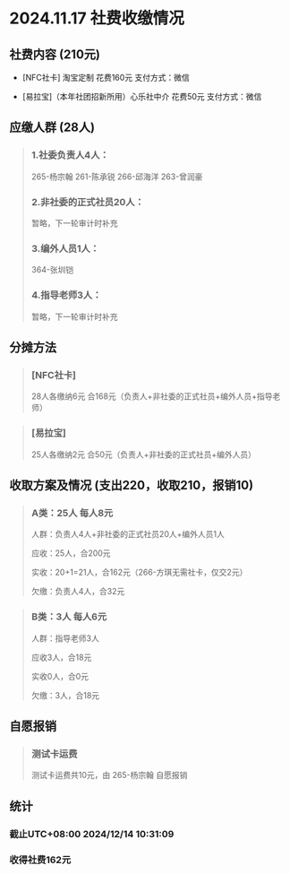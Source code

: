 # 2024.11.17 社费收缴情况

## 社费内容 (210元)
- [NFC社卡] 淘宝定制 花费160元 支付方式：微信

- [易拉宝]（本年社团招新所用）心乐社中介 花费50元 支付方式：微信

## 应缴人群 (28人)
> ### 1.社委负责人4人：
> 265-杨宗翰 261-陈承锐 266-邱海洋 263-曾润豪 
>
> ### 2.非社委的正式社员20人：
> 暂略，下一轮审计时补充
>
> ### 3.编外人员1人：
> 364-张圳铠
>
> ### 4.指导老师3人：
> 暂略，下一轮审计时补充

## 分摊方法
> ### [NFC社卡]
> 28人各缴纳6元 合168元（负责人+非社委的正式社员+编外人员+指导老师）

> ### [易拉宝]
> 25人各缴纳2元 合50元（负责人+非社委的正式社员+编外人员）

## 收取方案及情况 (支出220，收取210，报销10)
> ### A类：25人 每人8元
>
> 人群：负责人4人+非社委的正式社员20人+编外人员1人
>
> 应收：25人，合200元
>
> 实收：20+1=21人，合162元（266-方琪无需社卡，仅交2元）
>
> 欠缴：负责人4人，合32元
>

> ### B类：3人 每人6元
> 人群：指导老师3人
> 
> 应收3人，合18元
> 
> 实收0人，合0元
> 
> 欠缴：3人，合18元

## 自愿报销
> ### 测试卡运费
> 测试卡运费共10元，由 265-杨宗翰 自愿报销

## 统计
### 截止UTC+08:00 2024/12/14 10:31:09 

### 收得社费162元
